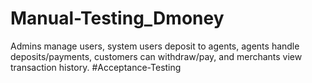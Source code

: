 # Manual-Testing_Dmoney
Admins manage users, system users deposit to agents, agents handle deposits/payments, customers can withdraw/pay, and merchants view transaction history.
#Acceptance-Testing
